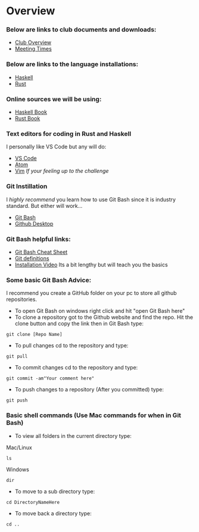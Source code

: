 # Overview
### Below are links to club documents and downloads:
- [Club Overview](https://docs.google.com/document/d/11NZGDzCX7dJrVDD_iKYdvLGBEMeI9oPfBXrqXwEAENI/edit?usp=sharing)
- [Meeting Times](https://calendar.google.com/calendar?cid=N2U2cGIwbDFnZ3VvdTFodjgydW9vbjZmNjRAZ3JvdXAuY2FsZW5kYXIuZ29vZ2xlLmNvbQ)


### Below are links to the language installations:
- [Haskell](https://www.haskell.org/platform/)
- [Rust](https://www.rust-lang.org/tools/install)


### Online sources we will be using:
- [Haskell Book](http://learnyouahaskell.com/introduction)
- [Rust Book](https://doc.rust-lang.org/book/index.html)


### Text editors for coding in Rust and Haskell
I personally like VS Code but any will do:
- [VS Code](https://code.visualstudio.com/download)
- [Atom](https://atom.io/)
- [Vim](https://www.vim.org/download.php) *If your feeling up to the challenge*


### Git Instillation
I *highly recommend* you learn how to use Git Bash since it is industry standard. But either will work...
- [Git Bash](https://git-scm.com/downloads)
- [Github Desktop](https://desktop.github.com/)


### Git Bash helpful links:
- [Git Bash Cheat Sheet](https://education.github.com/git-cheat-sheet-education.pdf)
- [Git definitions](https://help.github.com/en/github/getting-started-with-github/github-glossary)
- [Installation Video](https://www.youtube.com/watch?v=J_Clau1bYco) Its a bit lengthy but will teach you the basics

### Some basic Git Bash Advice:
I recommend you create a GitHub folder on your pc to store all github repositories.

- To open Git Bash on windows right click and hit "open Git Bash here"
- To clone a repository got to the Github website and find the repo. Hit the clone button and copy the link then in Git Bash type:
```shell
git clone [Repo Name]
```

- To pull changes cd to the repository and type:
```shell
git pull
```

- To commit changes cd to the repository and type:
```shell
git commit -am"Your comment here"
```

- To push changes to a repository (After you committed) type:
```shell
git push
```


### Basic shell commands (Use Mac commands for when in Git Bash)
- To view all folders in the current directory type:

Mac/Linux
```shell
ls
```
Windows
```shell
dir
```

- To move to a sub directory type:
```shell
cd DirectoryNameHere
```

- To move back a directory type:
```shell
cd .. 
```
